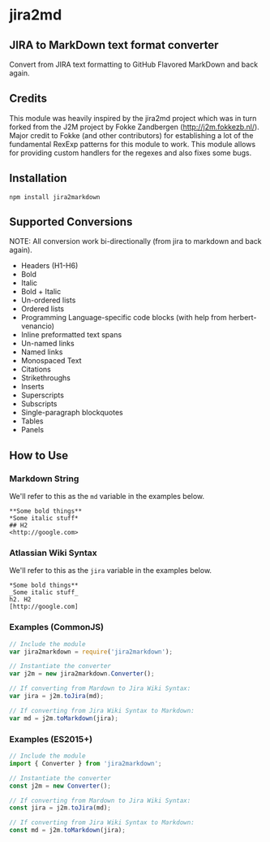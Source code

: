 # jira2md

## JIRA to MarkDown text format converter
Convert from JIRA text formatting to GitHub Flavored MarkDown and back again.

## Credits
This module was heavily inspired by the jira2md project which was in turn forked from the J2M project by Fokke Zandbergen (http://j2m.fokkezb.nl/). 
Major credit to Fokke (and other contributors) for establishing a lot of the fundamental RexExp patterns for this module to work.
This module allows for providing custom handlers for the regexes and also fixes some bugs.
## Installation
```
npm install jira2markdown
```

## Supported Conversions
NOTE: All conversion work bi-directionally (from jira to markdown and back again).

* Headers (H1-H6)
* Bold
* Italic
* Bold + Italic
* Un-ordered lists
* Ordered lists
* Programming Language-specific code blocks (with help from herbert-venancio)
* Inline preformatted text spans
* Un-named links
* Named links
* Monospaced Text
* Citations
* Strikethroughs
* Inserts
* Superscripts
* Subscripts
* Single-paragraph blockquotes
* Tables
* Panels


## How to Use

### Markdown String

We'll refer to this as the `md` variable in the examples below.

```
**Some bold things**
*Some italic stuff*
## H2
<http://google.com>
```

### Atlassian Wiki Syntax

We'll refer to this as the `jira` variable in the examples below.

```
*Some bold things**
_Some italic stuff_
h2. H2
[http://google.com]
```

### Examples (CommonJS)

```javascript
// Include the module
var jira2markdown = require('jira2markdown');

// Instantiate the converter
var j2m = new jira2markdown.Converter();

// If converting from Mardown to Jira Wiki Syntax:
var jira = j2m.toJira(md);

// If converting from Jira Wiki Syntax to Markdown:
var md = j2m.toMarkdown(jira);
```

### Examples (ES2015+)
```javascript 
// Include the module
import { Converter } from 'jira2markdown';

// Instantiate the converter
const j2m = new Converter();

// If converting from Mardown to Jira Wiki Syntax:
const jira = j2m.toJira(md);

// If converting from Jira Wiki Syntax to Markdown:
const md = j2m.toMarkdown(jira);
```